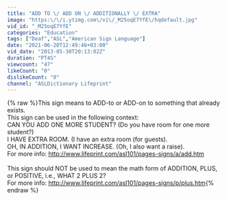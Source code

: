 ```yaml
---
title: "ADD TO \/ ADD ON \/ ADDITIONALLY \/ EXTRA"
image: "https:\/\/i.ytimg.com\/vi\/_M25oqE7YfE\/hqdefault.jpg"
vid_id: "_M25oqE7YfE"
categories: "Education"
tags: ["Deaf","ASL","American Sign Language"]
date: "2021-06-20T12:49:46+03:00"
vid_date: "2013-05-30T20:13:02Z"
duration: "PT4S"
viewcount: "47"
likeCount: "0"
dislikeCount: "0"
channel: "ASLDictionary Lifeprint"
---
```

{% raw %}This sign means to ADD-to or ADD-on to something that already exists.<br />This sign can be used in the following context:<br />CAN YOU ADD ONE MORE STUDENT? (Do you have room for one more student?)<br />I HAVE EXTRA ROOM.  (I have an extra room (for guests).<br />OH, IN ADDITION, I WANT INCREASE.  (Oh, I also want a raise).<br />For more info:  <a rel="nofollow" target="blank" href="http://www.lifeprint.com/asl101/pages-signs/a/add.htm">http://www.lifeprint.com/asl101/pages-signs/a/add.htm</a><br /><br />This sign should NOT be used to mean the math form of ADDITION, PLUS, or POSITIVE, i.e., WHAT 2 PLUS 2?<br />For more info:  <a rel="nofollow" target="blank" href="http://www.lifeprint.com/asl101/pages-signs/p/plus.htm">http://www.lifeprint.com/asl101/pages-signs/p/plus.htm</a>{% endraw %}
